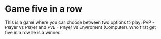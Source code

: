 # Game five in a row
This is a game where you can choose between two options to play: PvP - Player vs Player and PvE - Player vs Enviroment (Computer). Who first get five in a row he is a winner.

